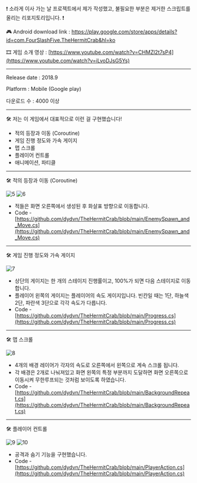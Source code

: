 ❗ 소라게 이사 가는 날 프로젝트에서 제가 작성했고, 불필요한 부분은 제거한 스크립트를 올리는 리포지토리입니다. ❗

🎮 Android download link : https://play.google.com/store/apps/details?id=com.FourSlashFive.TheHermitCrab&hl=ko

🎞 게임 소개 영상 : [https://www.youtube.com/watch?v=CHMZl2t7sP4](https://www.youtube.com/watch?v=iLvoDJsG5Ys)

------------------------------------------------------------------------

Release date : 2018.9

Platform : Mobile (Google play)

다운로드 수 : 4000 이상

------------------------------------------------------------------------


🛠 저는 이 게임에서 대표적으로 이런 걸 구현했습니다!

- 적의 등장과 이동 (Coroutine)
- 게임 진행 정도와 가속 게이지
- 맵 스크롤
- 플레이어 컨트롤
- 애니메이션, 파티클

------------------------------------------------------------------------

🛠 적의 등장과 이동 (Coroutine)

![5](https://user-images.githubusercontent.com/62327209/232225134-d11ea52b-3841-4312-a3ed-68fde52c552e.png)
![6](https://user-images.githubusercontent.com/62327209/232225135-114fa091-7a78-4fc0-8abc-9aec355c2fe6.png)


- 적들은 화면 오른쪽에서 생성된 후 화살표 방향으로 이동합니다.
- Code - [https://github.com/dydvn/TheHermitCrab/blob/main/EnemySpawn_and_Move.cs](https://github.com/dydvn/TheHermitCrab/blob/main/EnemySpawn_and_Move.cs)


------------------------------------------------------------------------

🛠 게임 진행 정도와 가속 게이지

![7](https://user-images.githubusercontent.com/62327209/232225181-fe7e242d-92d2-4aaa-b6cc-aeb555ed44de.png)


- 상단의 게이지는 한 개의 스테이지 진행률이고, 100%가 되면 다음 스테이지로 이동합니다.
- 플레이어 왼쪽의 게이지는 플레이어의 속도 게이지입니다. 빈칸일 때는 1단, 하늘색 2단, 파란색 3단으로 각각 속도가 다릅니다.
- Code - [https://github.com/dydvn/TheHermitCrab/blob/main/Progress.cs](https://github.com/dydvn/TheHermitCrab/blob/main/Progress.cs)

------------------------------------------------------------------------

🛠 맵 스크롤

![8](https://user-images.githubusercontent.com/62327209/232225264-a7f4991c-53d9-4fba-ad65-a16b12f4f77f.png)


- 4개의 배경 레이어가 각자의 속도로 오른쪽에서 왼쪽으로 계속 스크롤 됩니다.
- 각 배경은 2개로 나눠져있고 화면 왼쪽의 특정 부분까지 도달하면 화면 오른쪽으로 이동시켜 무한루프되는 것처럼 보이도록 하였습니다.
- Code - [https://github.com/dydvn/TheHermitCrab/blob/main/BackgroundRepeat.cs](https://github.com/dydvn/TheHermitCrab/blob/main/BackgroundRepeat.cs)


------------------------------------------------------------------------

🛠 플레이어 컨트롤

![9](https://user-images.githubusercontent.com/62327209/232225296-82bcd719-7183-432c-9c14-c47271917c21.png)
![10](https://user-images.githubusercontent.com/62327209/232225299-c977733c-04df-4582-9061-faa9e2ea0676.png)


- 공격과 숨기 기능을 구현했습니다.
- Code - [https://github.com/dydvn/TheHermitCrab/blob/main/PlayerAction.cs](https://github.com/dydvn/TheHermitCrab/blob/main/PlayerAction.cs)

